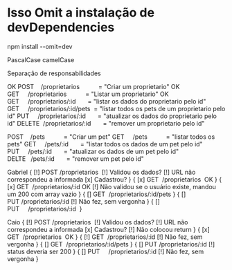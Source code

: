 # Isso Omit a instalação de devDependencies
npm install --omit=dev


PascalCase
camelCase

Separação de responsabilidades

OK POST    /proprietarios           = "Criar um proprietario"
OK GET     /proprietarios           = "Listar um proprietario"
OK GET     /proprietarios/:id       = "listar os dados do proprietario pelo id"
GET     /proprietarios/:id/pets  = "listar todos os pets de um proprietario pelo id"
PUT     /proprietarios/:id       = "atualizar os dados do proprietario pelo id"
DELETE  /proprietarios/:id       = "remover um proprietario pelo id"  



POST    /pets           = "Criar um pet"
GET     /pets           = "listar todos os pets"
GET     /pets/:id       = "listar todos os dados de um pet pelo id"
PUT     /pets/:id       = "atualizar os dados de um pet pelo id"
DELTE   /pets/:id       = "remover um pet pelo id"


Gabriel 
{
  [!] POST /proprietarios 
  [!] Validou os dados?
  [!] URL não correspondeu a informada
  [x] Cadastrou?
}
{
  [x] GET  /proprietarios   OK
}
{
  [x] GET  /proprietarios/:id  OK
  [!] Não validou se o usuário existe, mandou um 200 com array vazio
}
{
  [] GET  /proprietarios/:id/pets
}
{
  [] PUT /proprietarios/:id
  [!] Não fez, sem vergonha
}
{
  [] PUT     /proprietarios/:id 
}


Caio
{
  [!] POST /proprietarios 
  [!] Validou os dados?
  [!] URL não correspondeu a informada
  [x] Cadastrou?
  [!] Não colocou return
}
{
  [x] GET  /proprietarios   OK
}
{
  [!] GET  /proprietarios/:id
  [!] Não fez, sem vergonha
}
{
  [] GET  /proprietarios/:id/pets
}
{
  [] PUT /proprietarios/:id
  [!] status deveria ser 200
}
{
  [] PUT     /proprietarios/:id
  [!] Não fez, sem vergonha
}



